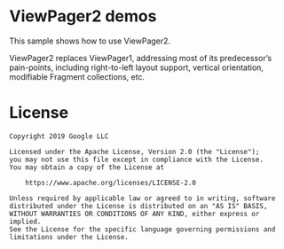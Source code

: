 # ViewPager2 demos

This sample shows how to use ViewPager2.

ViewPager2 replaces ViewPager1, addressing most of its predecessor’s
pain-points, including right-to-left layout support, vertical
orientation, modifiable Fragment collections, etc.

# License

```
Copyright 2019 Google LLC

Licensed under the Apache License, Version 2.0 (the "License");
you may not use this file except in compliance with the License.
You may obtain a copy of the License at

    https://www.apache.org/licenses/LICENSE-2.0

Unless required by applicable law or agreed to in writing, software
distributed under the License is distributed on an "AS IS" BASIS,
WITHOUT WARRANTIES OR CONDITIONS OF ANY KIND, either express or implied.
See the License for the specific language governing permissions and
limitations under the License.
```
